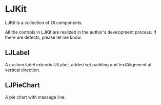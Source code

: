 # LJKit
LJKit is a collection of UI components.

All the controls in LJKit are realized in the author's development process. If there are defects, please let me know.


## LJLabel
A custom label extends UILabel, added set padding and textAlignment at vertical direction.

## LJPieChart
A pie chart with message line.
